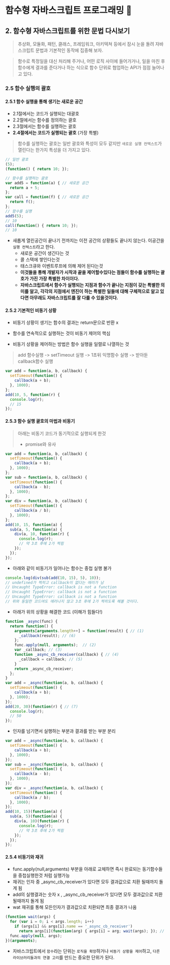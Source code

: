 # 함수형 자바스크립트 프로그래밍 :pencil:

## 2. 함수형 자바스크립트를 위한 문법 다시보기

> 추상화, 모듈화, 패턴, 클래스, 프레임워크, 아키텍쳐 등에서 잠시 눈을 돌려 자바스크립트 문법과 기본적인 동작에 집중해 보자.

> 함수로 특정일을 대신 처리해 주거나, 어떤 로직 사이에 들어가거나, 일을 마친 후 함수에게 결과를 준다거나 하는 식으로 함수 단위로 협업하는 API가 점점 늘어나고 있다.

### 2.5 함수 실행의 괄호
#### 2.5.1 함수 실행을 통해 생기는 새로운 공간
- 2.1절에서는 코드가 실행되는 대괄호
- 2.2절에서는 함수를 정의하는 괄호
- 2.3절에서는 함수를 실행하는 괄호
- **2.4절에서는 코드가 실행되는 괄호** (가장 특별)

> 함수를 실행하는 괄호는 일반 괄호와 특성이 모두 같지만 `새로운 실행 컨텍스트`가 열린다는 한가지 특성을 더 가지고 있다.
```javascript
// 일반 괄호
(5);
(function() { return 10; });

// 함수를 실행하는 괄호
var add5 = function(a) { // 새로운 공간
  return a + 5;
};
var call = function(f) { // 새로운 공간
  return f();
};
// 함수를 실행
add5(5);
// 10
call(function() { return 10; });
// 10
```

- 새롭게 열린공간이 끝나기 전까지는 이전 공간의 상황들도 끝나지 않는다. 이공간을 `실행 컨텍스트`라고 한다.
    - 새로운 공간이 생긴다는 것
    - 콜 스택에 쌓인다는것
    - 태스크큐와 이벤트루프에 의해 제어 된다는것
    - **이것들을 통해 개발자가 시작과 끝을 제어할수있다는 점들이 함수를 실행하는 괄호가 가진 가장 특별한 차이이다.**
    - **자바스크립트에서 함수가 실행되는 지점과 함수가 끝나는 지점이 갖는 특별한 의미를 알고, 각각의 지점에서 엔진이 하는 특별한 일들에 대해 구체적으로 알고 있다면 아무래도 자바스크립트를 잘 다룰 수 있을것이다.**

#### 2.5.2 기본적인 비동기 상황
- 비동기 상황이 생기는 함수의 결과는 return문으로 반환 x
- 함수를 연속적으로 실행하는 것이 비동기 제어의 핵심

- 비동기 상황을 제어하는 방법은 함수 실행을 일렬로 나열하는 것
> add 함수실행 -> setTimeout 실행 -> 1초뒤 익명함수 실행 -> 받아둔 callback함수 실행
```javascript
var add = function(a, b, callback) {
  setTimeout(function() {
    callback(a + b);
  }, 1000);
};
add(10, 5, function(r) {
  console.log(r);
  // 15
});
```

#### 2.5.3 함수 실행 괄호의 마법과 비동기
> 아래는 비동기 코드가 동기적으로 실행되게 한것
> - promise와 유사
```javascript
var add = function(a, b, callback) {
  setTimeout(function() {
    callback(a + b);
  }, 1000);
};
var sub = function(a, b, callback) {
  setTimeout(function() {
    callback(a - b);
  }, 1000);
};
var div = function(a, b, callback) {
  setTimeout(function() {
    callback(a / b);
  }, 1000);
};
add(10, 15, function(a) {
  sub(a, 5, function(a) {
    div(a, 10, function(r) {
      console.log(r);
      // 약 3초 후에 2가 찍힘
    });
  });
});
```
- 아래와 같이 비동기가 일어나는 함수는 중첩 실행 불가
```javascript
console.log(div(sub(add(10, 15), 5), 10));
// undefined가 찍히고 callback이 없다는 에러가 남
// Uncaught TypeError: callback is not a function
// Uncaught TypeError: callback is not a function
// Uncaught TypeError: callback is not a function
// 위와 동일한 코드여도 에러나지 않고 3초 후에 2가 찍히도록 해볼 것이다.
```
- 아래가 위의 상황을 해결한 코드 (이해가 힘들다!)
```javascript
function _async(func) {
  return function() {
    arguments[arguments.length++] = function(result) { // (1)
      _callback(result); // (6)
    };
    func.apply(null, arguments);  // (2)
    var _callback; // (3)
    function _async_cb_receiver(callback) { // (4)
      _callback = callback; // (5)
    }
    return _async_cb_receiver;
  };
}
var add = _async(function(a, b, callback) {
  setTimeout(function() {
    callback(a + b);
  }, 1000);
});
add(20, 30)(function(r) { // (7)
  console.log(r);
  // 50
});
```

- 인자를 넘기면서 실행하는 부분과 결과를 받는 부분 분리
```javascript
var add = _async(function(a, b, callback) {
  setTimeout(function() {
    callback(a + b);
  }, 1000);
});
var sub = _async(function(a, b, callback) {
  setTimeout(function() {
    callback(a - b);
  }, 1000);
});
var div = _async(function(a, b, callback) {
  setTimeout(function() {
    callback(a / b);
  }, 1000);
});
add(10, 15)(function(a) {
  sub(a, 5)(function(a) {
    div(a, 10)(function(r) {
      console.log(r);
      // 약 3초 후에 2가 찍힘
    });
  });
});
```

#### 2.5.4 비동기와 재귀

- func.apply(null,arguments) 부분을 아래로 교체하면 즉시 완료되는 동기함수들을 중첩실행한것 처럼 실행가능
- 재귀는 인자 중 _async_cb_receiver가 있다면 모두 결과값으로 치환 될때까지 돌게 됨
- add의 실행결과는 숫자 x , _async_cb_receiver가 있다면 모두 결과값으로 치환될때까지 돌게 됨
- wat 재귀를 통해 모든인자가 결과값으로 치환되면 최종 결과가 나옴
```javascript
(function wait(args) {
  for (var i = 0; i < args.length; i++)
    if (args[i] && args[i].name == '_async_cb_receiver')
      return args[i](function(arg) { args[i] = arg; wait(args); }); // 재귀
  func.apply(null, args);
})(arguments);
```

- 자바스크립트에서 `함수`라는 단위는 `로직을 확장`하거나 `비동기 상황을 제어`하고, `다른 라이브러리들과의 연결 고리`를 만드는 중요한 단위가 된다.